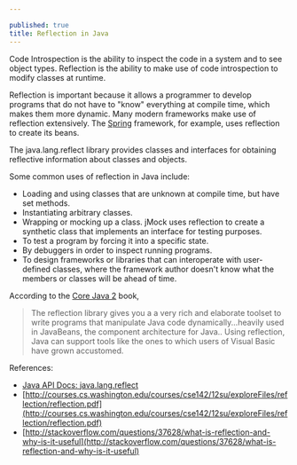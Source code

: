 ```yaml
---

published: true
title: Reflection in Java
---
```

Code Introspection is the ability to inspect the code in a system and to see object types. Reflection is the ability to make use of code introspection to modify classes at runtime.

Reflection is important because it allows a programmer to develop programs that do not have to "know" everything at compile time, which makes them more dynamic. Many modern frameworks make use of reflection extensively. The [Spring](http://spring.io/) framework, for example, uses reflection to create its beans.

The java.lang.reflect library provides classes and interfaces for obtaining reflective information about classes and objects.

Some common uses of reflection in Java include:

* Loading and using classes that are unknown at compile time, but have set methods.
* Instantiating arbitrary classes.
* Wrapping or mocking up a class. jMock uses reflection to create a synthetic class that implements an interface for testing purposes.
* To test a program by forcing it into a specific state.
* By debuggers in order to inspect running programs.
* To design frameworks or libraries that can interoperate with user-defined classes, where the framework author doesn't know what the members or classes will be ahead of time.

According to the [Core Java 2](http://www.amazon.com/Core-Java-Volume-Fundamentals-Edition/dp/0130471771) book,

> The reflection library gives you a a very rich and elaborate toolset to write programs that manipulate Java code dynamically...heavily used in JavaBeans, the component architecture for Java.. Using reflection, Java can support tools like the ones to which users of Visual Basic have grown accustomed.

References:

* [Java API Docs: java.lang.reflect](http://docs.oracle.com/javase/7/docs/api/)
* [http://courses.cs.washington.edu/courses/cse142/12su/exploreFiles/reflection/reflection.pdf](http://courses.cs.washington.edu/courses/cse142/12su/exploreFiles/reflection/reflection.pdf)
* [http://stackoverflow.com/questions/37628/what-is-reflection-and-why-is-it-useful](http://stackoverflow.com/questions/37628/what-is-reflection-and-why-is-it-useful)
